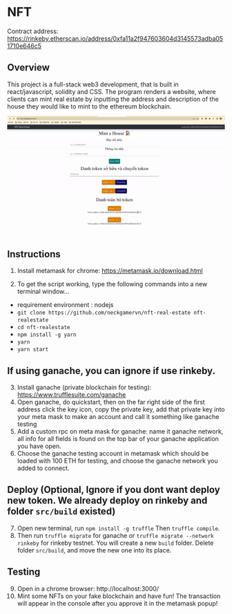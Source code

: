 # NFT

Contract address: https://rinkeby.etherscan.io/address/0xfa11a2f947603604d3145573adba051710e646c5

## Overview

This project is a full-stack web3 development, that is built in react/javascript, solidity and CSS. The program renders a
website, where clients can mint real estate by inputting the address and description of the house they would like to mint to
the ethereum blockchain.

<p align="center">
  <img src="gif.gif">
</p>

## Instructions

1. Install metamask for chrome: https://metamask.io/download.html

2. To get the script working, type the following commands into a new terminal window...

- requirement environment : nodejs
- `git clone https://github.com/neckgamervn/nft-real-estate nft-realestate`
- `cd nft-realestate`
- `npm install -g yarn`
- `yarn`
- `yarn start`

## If using ganache, you can ignore if use rinkeby.

3. Install ganache (private blockchain for testing): https://www.trufflesuite.com/ganache
4. Open ganache, do quickstart, then on the far right side of the first address click the key icon, copy the private key,
   add that private key into your meta mask to make an account and call it something like ganache testing
5. Add a custom rpc on meta mask for ganache: name it ganache network, all info for all fields is found on the top bar of your
   ganache application you have open.
6. Choose the ganache testing account in metamask which should be loaded with 100 ETH for testing, and choose the ganache
   network you added to connect.

## Deploy (Optional, Ignore if you dont want deploy new token. We already deploy on rinkeby and folder `src/build` existed)

7.  Open new terminal, run `npm install -g truffle` Then `truffle compile`.
8.  Then run `truffle migrate` for ganache or `truffle migrate --network rinkeby` for rinkeby testnet. You will create a new `build` folder. Delete folder `src/build`, and move the new one into its place.

## Testing

9. Open in a chrome browser: http://localhost:3000/
10. Mint some NFTs on your fake blockchain and have fun! The transaction will appear in the console after you approve it in
    the metamask popup!
